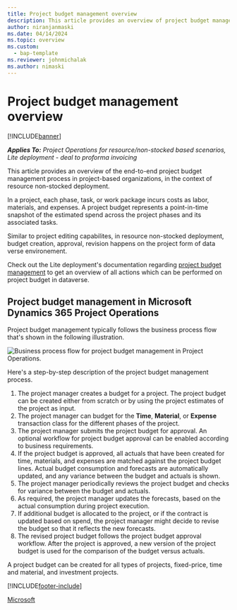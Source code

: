 ```yaml
---
title: Project budget management overview
description: This article provides an overview of project budget management in resource non-stocked deployment.
author: niranjanmaski
ms.date: 04/14/2024
ms.topic: overview
ms.custom: 
  - bap-template
ms.reviewer: johnmichalak
ms.author: nimaski
---
```


# Project budget management overview

[!INCLUDE[banner](../includes/banner.md)]

_**Applies To:** Project Operations for resource/non-stocked based scenarios, Lite deployment - deal to proforma invoicing_

This article provides an overview of the end-to-end project budget management process in project-based organizations, in the context of resource non-stocked deployment.

In a project, each phase, task, or work package incurs costs as labor, materials, and expenses. A project budget represents a point-in-time snapshot of the estimated spend across the project phases and its associated tasks. 

Similar to project editing capabilites, in resource non-stocked deployment, budget creation, approval, revision happens on the project form of data verse environement. 

Check out the Lite deployment's documentation regarding [project budget management](../pro/budget/projectbudgetmanagement.md) to get an overview of all actions which can be performed on project budget in dataverse. 

## Project budget management in Microsoft Dynamics 365 Project Operations

Project budget management typically follows the business process flow that's shown in the following illustration.

![Business process flow for project budget management in Project Operations.](media/1-project-budget-management-overview-pic.png)

Here's a step-by-step description of the project budget management process.

1. The project manager creates a budget for a project. The project budget can be created either from scratch or by using the project estimates of the project as input.
1. The project manager can budget for the **Time**, **Material**, or **Expense** transaction class for the different phases of the project.
1. The project manager submits the project budget for approval. An optional workflow for project budget approval can be enabled according to business requirements.
1. If the project budget is approved, all actuals that have been created for time, materials, and expenses are matched against the project budget lines. Actual budget consumption and forecasts are automatically updated, and any variance between the budget and actuals is shown.
1. The project manager periodically reviews the project budget and checks for variance between the budget and actuals.
1. As required, the project manager updates the forecasts, based on the actual consumption during project execution.
1. If additional budget is allocated to the project, or if the contract is updated based on spend, the project manager might decide to revise the budget so that it reflects the new forecasts.
1. The revised project budget follows the project budget approval workflow. After the project is approved, a new version of the project budget is used for the comparison of the budget versus actuals.

A project budget can be created for all types of projects, fixed-price, time and material, and investment projects.

[!INCLUDE[footer-include](../../includes/footer-banner.md)]

[Microsoft](https://www.microsoft.com)
